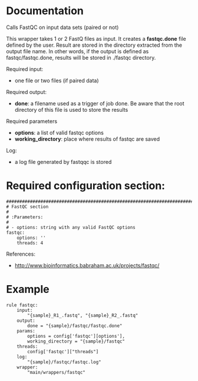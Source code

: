 # Documentation

Calls FastQC on input data sets (paired or not)

This wrapper takes 1 or 2 FastQ files as input. It creates a **fastqc.done**
file defined by the user. Result are stored in the directory extracted from
the output file name. In other words, if the output is defined as
fastqc/fastqc.done, results will be stored in ./fastqc directory.

Required input:

- one file or two files (if paired data)

Required output:

- **done**: a filename used as a trigger of job done. Be aware that the root
  directory of this file is used to store the results

Required parameters

- **options**: a list of valid fastqc options
- **working_directory**: place where results of fastqc are saved

Log:

- a log file generated by fastqqc is stored

# Required configuration section:

    ##############################################################################
    # FastQC section
    #
    # :Parameters:
    #
    # - options: string with any valid FastQC options
    fastqc:
        options: ''
        threads: 4


References:

- http://www.bioinformatics.babraham.ac.uk/projects/fastqc/

# Example

    rule fastqc:
        input:
            "{sample}_R1_.fastq", "{sample}_R2_.fastq"
        output:
            done = "{sample}/fastqc/fastqc.done"
        params:
            options = config['fastqc'][options'],
            working_directory = "{sample}/fastqc"
        threads:
            config['fastqc']["threads"]
        log:
            "{sample}/fastqc/fastqc.log"
        wrapper:
            "main/wrappers/fastqc"


